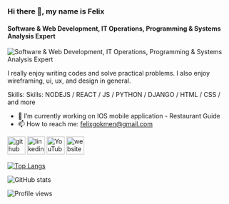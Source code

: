 ### Hi there 👋, my name is Felix
#### Software & Web Development, IT Operations, Programming & Systems Analysis Expert
![Software & Web Development, IT Operations, Programming & Systems Analysis Expert](https://i.ibb.co/NpyhXWs/ezgif-com-gif-maker-1.gif)

I really enjoy writing codes and solve practical problems. I also enjoy wireframing, ui, ux, and design in general.

Skills: Skills: NODEJS / REACT / JS / PYTHON / DJANGO / HTML / CSS / and more

- 🔭 I’m currently working on IOS mobile application - Restaurant Guide  
- 📫 How to reach me: felixgokmen@gmail.com 


[<img src='https://cdn.jsdelivr.net/npm/simple-icons@3.0.1/icons/github.svg' alt='github' height='40'>](https://github.com/fatihkgm)  [<img src='https://cdn.jsdelivr.net/npm/simple-icons@3.0.1/icons/linkedin.svg' alt='linkedin' height='40'>](https://www.linkedin.com/in/fgokmen/)  [<img src='https://cdn.jsdelivr.net/npm/simple-icons@3.0.1/icons/youtube.svg' alt='YouTube' height='40'>](https://www.youtube.com/channel/UCALSDhetWpOM5FarMiMdUDg/videos)  [<img src='https://cdn.jsdelivr.net/npm/simple-icons@3.0.1/icons/icloud.svg' alt='website' height='40'>](https://fgokmen.herokuapp.com/)  

[![Top Langs](https://github-readme-stats.vercel.app/api/top-langs/?username=fatihkgm)](https://github.com/anuraghazra/github-readme-stats)

![GitHub stats](https://github-readme-stats.vercel.app/api?username=fatihkgm&show_icons=true&count_private=true)  

![Profile views](https://gpvc.arturio.dev/fatihkgm)  
